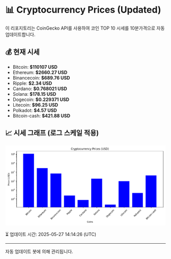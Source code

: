 
# 📊 Cryptocurrency Prices (Updated)

이 리포지토리는 CoinGecko API를 사용하여 코인 TOP 10 시세를 10분가격으로 자동 업데이트합니다.

## 💰 현재 시세
- Bitcoin: **$110107 USD**
- Ethereum: **$2660.27 USD**
- Binancecoin: **$689.76 USD**
- Ripple: **$2.34 USD**
- Cardano: **$0.768021 USD**
- Solana: **$178.15 USD**
- Dogecoin: **$0.229371 USD**
- Litecoin: **$96.25 USD**
- Polkadot: **$4.57 USD**
- Bitcoin-cash: **$421.88 USD**

## 📈 시세 그래프 (로그 스케일 적용)
![Crypto Prices](crypto_prices.png)

⏳ 업데이트 시간: 2025-05-27 14:14:26 (UTC)

---
자동 업데이트 봇에 의해 관리됩니다.
